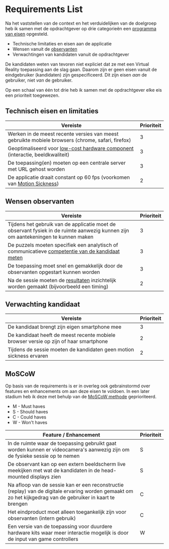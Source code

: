 # Requirements List
Na het vaststellen van de context en het verduidelijken van de doelgroep heb ik samen met de opdrachtgever op drie categorieën een [programma van eisen](https://nl.wikipedia.org/wiki/Programma_van_eisen) opgesteld. 
* Technische limitaties en eisen aan de applicatie
* Wensen vanuit de [observanten](https://career.samhoud.com/)   
* Verwachtingen van kandidaten vanuit de opdrachtgever

De kandidaten weten van tevoren niet expliciet dat ze met een Virtual Reality toepassing aan de slag gaan. Daarom zijn er geen eisen vanuit de eindgebruiker (kandidaten) zijn gespecificeerd. Dit zijn eisen *aan* de gebruiker, niet *van* de gebruiker.

Op een schaal van één tot drie heb ik samen met de opdrachtgever elke eis een prioriteit toegewezen.

## Technisch eisen en limitaties
| Vereiste | Prioriteit|
|-|-|
| Werken in de meest recente versies van meest gebruikte mobiele browsers (chrome, safari, firefox) | 3 |
| Geoptimaliseerd voor [low-cost hardware component](https://productbiografie.dandevri.es/vr/HARDWARE.html) (interactie, beeldkwaliteit)     | 3 |
| De toepassing(en) moeten op een centrale server met URL gehost worden | 3 |
| De applicatie draait constant op 60 fps (voorkomen van [Motion Sickness](https://developers.google.com/web/fundamentals/vr/))     | 2 |

## Wensen observanten
| Vereiste | Prioriteit|
|-|-|
| Tijdens het gebruik van de applicatie moet de observant fysiek in de ruimte aanwezig kunnen zijn om aantekeningen te kunnen maken | 3 |
| De puzzels moeten specifiek een analytisch of communicatieve [competentie van de kandidaat meten](https://productbiografie.dandevri.es/concepting/FOCUS.html) | 3 |
| De toepassing moet snel en gemakkelijk door de observanten opgestart kunnen worden| 3 |
| Na de sessie moeten de [resultaten](https://productbiografie.dandevri.es/concepting/FOCUS.html) inzichtelijk worden gemaakt (bijvoorbeeld een timing) | 2 |

## Verwachting kandidaat
| Vereiste | Prioriteit|
|-|-|
| De kandidaat brengt zijn eigen smartphone mee| 3 |
| De kandidaat heeft de meest recente mobiele browser versie op zijn of haar smartphone| 2 |
| Tijdens de sessie moeten de kandidaten geen motion sickness ervaren| 2 |

## MoSCoW
Op basis van de requirements is er in overleg ook gebrainstormd over features en enhancements om aan deze eisen te voldoen. In een later stadium heb ik deze met behulp van de [MoSCoW methode](https://nl.wikipedia.org/wiki/MoSCoW-methode) geprioriteerd.

* M - Must haves
* S - Should haves
* C - Could haves
* W - Won't haves

| Feature / Enhancement | Prioriteit|
|-|-|
| In de ruimte waar de toepassing gebruikt gaat worden kunnen er videocamera's aanwezig zijn om de fysieke sessie op te nemen | S |
| De observant kan op een extern beeldscherm live meekijken met wat de kandidaten in de head-mounted displays zien | S |
| Na afloop van de sessie kan er een reconstructie (replay) van de digitale ervaring worden gemaakt om zo het kijkgedrag van de gebruiker in kaart te brengen | C |
| Het eindproduct moet alleen toegankelijk zijn voor observanten (intern gebruik)  | C |
| Een versie van de toepassing voor duurdere hardware kits waar meer interactie mogelijk is door de input van game controllers | W |